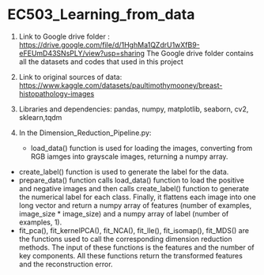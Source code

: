 # EC503_Learning_from_data
1. Link to Google drive folder : https://drive.google.com/file/d/1HghMa1QZdrU1wXfB9-eFEUmD43SNsPLY/view?usp=sharing
The Google drive folder contains all the datasets and codes that used in this project

2. Link to original sources of data:
https://www.kaggle.com/datasets/paultimothymooney/breast-histopathology-images

3. Libraries and dependencies: pandas, numpy, matplotlib, seaborn, cv2, sklearn,tqdm

4. In the Dimension_Reduction_Pipeline.py:
    - load_data() function is used for loading the images, converting from RGB iamges into grayscale images, returning a numpy array.
  - create_label() function is used to generate the label for the data.
  - prepare_data() function calls load_data() function to load the positive and negative images and then calls create_label() function to generate the numerical label for each class. Finally, it flattens each image into one long vector and return a numpy array of features (number of examples, image_size * image_size) and a numpy array of label (number of examples, 1).
  - fit_pca(), fit_kernelPCA(), fit_NCA(), fit_lle(), fit_isomap(), fit_MDS() are the functions used to call the corresponding dimension reduction methods. The input of these functions is the features and the number of key components. All these functions return the transformed features and the reconstruction error. 
